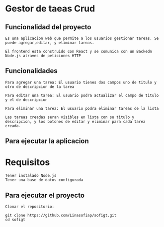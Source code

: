 # Gestor de taeas Crud
## Funcionalidad del proyecto
    Es una aplicacion web que permite a los usuarios gestionar tareas. Se puede agregar,editar, y eliminar tareas.

    El frontend esta construido con React y se comunica con un Backedn Node.js atraves de peticiones HTTP

## Funcionalidades
    Para agregar una tarea: El usuario tienes dos campos uno de titulo y otro de descripcion de la tarea

    Para editar una tarea: El usuario podra actualizar el campo de titulo y el de descripcion 

    Para eliminar una tarea: El usuario podra eliminar tareas de la lista

    Las tareas creadas seran visibles en lista con su titulo y descripcion, y los botones de editar y eliminar para cada tarea creada.

## Para ejecutar la aplicacion

# Requisitos
    Tener instalado Node.js
    Tener una base de datos configurada

## Para ejecutar el proyecto

    Clonar el repositorio:

    git clone https://github.com/Linasofiap/sofigt.git
    cd sofigt
